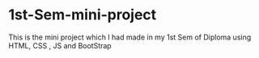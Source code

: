 # 1st-Sem-mini-project
This is the mini project which I had made in my 1st Sem of Diploma using HTML, CSS , JS and BootStrap

